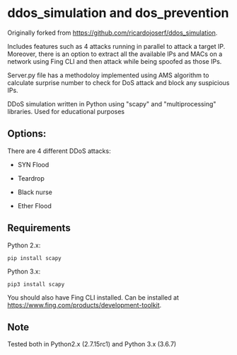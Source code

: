 # ddos_simulation and dos_prevention

Originally forked from https://github.com/ricardojoserf/ddos_simulation. 

Includes features such as 4 attacks running in parallel to attack a target IP. Moreover, there is an option to extract all the available IPs and MACs on a network using Fing CLI and then attack while being spoofed as those IPs.

Server.py file has a methodoloy implemented using AMS algorithm to calculate surprise number to check for DoS attack and block any suspicious IPs.

DDoS simulation written in Python using "scapy" and "multiprocessing" libraries. Used for educational purposes


## Options:

There are 4 different DDoS attacks:

- SYN Flood 

- Teardrop 

- Black nurse

- Ether Flood




## Requirements

Python 2.x:

```
pip install scapy
```

Python 3.x:

```
pip3 install scapy
```

You should also have Fing CLI installed. Can be installed at https://www.fing.com/products/development-toolkit.

## Note

Tested both in Python2.x (2.7.15rc1) and Python 3.x (3.6.7)
